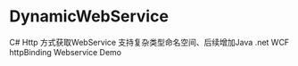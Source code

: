 # DynamicWebService

C# Http 方式获取WebService 支持复杂类型命名空间、后续增加Java .net WCF httpBinding Webservice Demo
